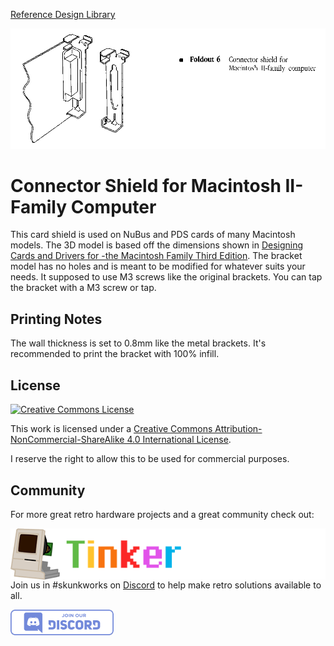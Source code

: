 [Reference Design Library](https://github.com/alxlab-zone66x/Reference_Design_Library)

<img src="docs/Connector Shield for Macintosh II-Family Computer.png" alt="Mac DB15 to VGA v 1.0" />

# Connector Shield for Macintosh II-Family Computer

This card shield is used on NuBus and PDS cards of many Macintosh models. The 3D model is based off the dimensions shown in [Designing Cards and Drivers for -the Macintosh Family Third Edition](docs/Connector%20Shield%20for%20Macintosh%20II-Family%20Computer_specs.png). The bracket model has no holes and is meant to be modified for whatever suits your needs. It supposed to use M3 screws like the original brackets. You can tap the bracket with a M3 screw or tap.



## Printing Notes

The wall thickness is set to 0.8mm like the metal brackets. It's recommended to print the bracket with 100% infill.



## License

<a rel="license" href="http://creativecommons.org/licenses/by-nc-sa/4.0/"><img alt="Creative Commons License" style="border-width:0" src="https://i.creativecommons.org/l/by-nc-sa/4.0/88x31.png" /></a>

This work is licensed under a <a rel="license" href="http://creativecommons.org/licenses/by-nc-sa/4.0/">Creative Commons Attribution-NonCommercial-ShareAlike 4.0 International License</a>.

I reserve the right to allow this to be used for commercial purposes.



## Community

For more great retro hardware projects and a great community check out:

[<img src="../docs/tinker_different_sat_rev_600.png" alt="Tinker Different" style="float: left;" />](https://tinkerdifferent.com/)









Join us in #skunkworks on [Discord](https://discord.gg/GKcvtgU7P9) to help make retro solutions available to all.

[<img src="../docs/discordbanner.png" alt="Discord Open Retro SCSI skunkworks" style="float: left;" />](https://discord.gg/GKcvtgU7P9)






